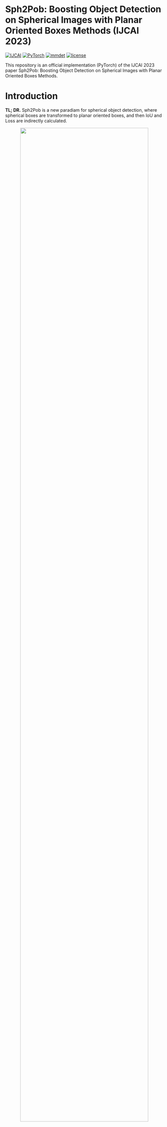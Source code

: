# Sph2Pob: Boosting Object Detection on Spherical Images with Planar Oriented Boxes Methods (IJCAI 2023)

[![IJCAI](https://img.shields.io/badge/IJCAI-2023-f8d561)](https://ijcai-23.org/)
[![PyTorch](https://img.shields.io/badge/PyTorch-1.11.0-ee4c2c)](https://pytorch.org/)
[![mmdet](https://img.shields.io/badge/mmdet-2.25.2-blue)](https://github.com/open-mmlab/mmdetection/tree/2.x)
[![license](https://img.shields.io/badge/license-Apache--2.0-green)](https://github.com/AntXinyuan/sph2pob/blob/master/LICENSE)

This repository is an official implementation (PyTorch) of the IJCAI 2023 paper Sph2Pob: Boosting Object Detection on Spherical Images with Planar Oriented Boxes Methods.

# Introduction
 **TL; DR.** Sph2Pob is a new paradiam for spherical object detection, where spherical boxes are transformed to planar oriented boxes, and then IoU and Loss are indirectly calculated.

<p align="center">
<img src="images/overview.png" width="90%">
</p>

**Abstract.** Object detection on panoramic/spherical images has been developed rapidly in the past few years, where IoU-calculator is a fundamental part of various detector components, i.e. Label Assignment, Loss and NMS.
Due to the low efficiency and non-differentiability of spherical Unbiased IoU, spherical approximate IoU methods have been proposed recently.
We find that the key of these approximate methods is to map spherical boxes to planar boxes.
However, there exists two problems in these methods: (1) they do not eliminate the influence of panoramic image distortion; (2) they break the original pose between bounding boxes.
They lead to the low accuracy of these methods.
Taking the two problems into account, we propose a new sphere-plane boxes transform, called Sph2Pob. Based on the Sph2Pob, we propose (1) an differentiable IoU, Sph2Pob-IoU, for spherical boxes with low time-cost and high accuracy and (2) an agent Loss, Sph2Pob-Loss, for spherical detection with high flexibility and expansibility. Extensive experiments verify the effectiveness and generality of our approaches, and Sph2Pob-IoU and Sph2Pob-Loss together boost the performance of spherical detectors.

# Updates
- (25/07/2023) The [poster](docs/sph2pob-poster-web.pdf) about our paper is released!
- (01/07/2023) The [slides](docs/sph2pob-slides.pdf) about our paper is released!
- (18/05/2023) The codes about SPh2Pob-IoU and corresponding tests are released! 

# Main Results
## Comprehensive Comparison

| Method    | Consistency |           |            | Time-cost⋆ |            | Detection* |           |           |
| --------  | ----------- | --------- | ---------- | --------- | ---------- | ---------  | --------- | --------- |
|           | $R_{all}$   | $R_{low}$ | $R_{high}$ | $T_{cpu}$ | $T_{cuda}$ | $AP$       | $AP_{50}$ | $AP_{75}$ |
| Sph       | 0.7819      | 0.9922    | 0.4274     | 0.0364    | 0.0033     | 10.7       | 24.3      | 7.8       |
| Fov       | 0.9600      | 0.9974    | 0.8860     | 0.0372    | 0.0034     | 10.9       | 25.0      | 7.9       |
| Sph2Pob   | 0.9989      | 0.9990    | 0.9988     | 2.2275    | 0.0096     | 11.5       | 25.7      | 8.2       |
| Unbiased† | 1.000       | 1.000     | 1.000      | 46.4417   | -          | -          | -         | -         |

† Unbiased-IoU is non-differentiable, and it do not support cuda.

⋆ Time-cost refers to the total computational time (unit:second) of IoU fro 1,000,000 spherical box-pairs.

\* Sph-IoU and Fov-IoU are designed only for BFoV, so detection results are reported with [Retinanet](https://arxiv.org/abs/1708.02002) on 360-Indoor dataset (RFoV).


## Detection Comparison

| Detector      | Loss         | 360-Indoor |      |      | PANDORA |      |      |
| ------------  | ------------ | ---------- | ---- | ---- | ------- | ---- | ---- |
|               |              | $AP$         | $AP_{50}$   | $AP_{75}$ | $AP$      | $AP_{50}$ | $AP_{75}$ |
| Faster R-CNN* | L1           | 12.5       | 28.1 | 9.1  | 11.0    | 27.8 | 6.2  |
|               | Sph2Pob+CIoU | 12.9       | 29.1 | 9.4  | 11.3    | 28.6 | 7.1  |
| SSD*          | L1           | 10.8       | 27.6 | 6.3  | 9.5     | 25.8 | 4.6  |
|               | Sph2Pob+CIoU | 12.0       | 28.7 | 8.0  | 10.5    | 26.9 | 6.0  |
| Retinanet*    | L1           | 10.2       | 23.0 | 7.8  | 10.3    | 24.3 | 6.6  |
|               | Sph2Pob+CIoU | 11.5       | 25.7 | 8.2  | 10.5    | 25.3 | 7.0  |
| FCOS*         | L1           | 8.8        | 20.2 | 6.7  | 7.7     | 19.7 | 4.4  |
|               | Sph2Pob+CIoU | 9.2        | 21.0 | 7.0  | 8.8     | 21.2 | 5.6  |

\* All detectors output spherical bboxes, i.e., BFoV for 360-Indoor and RBFoV for PANDORA, respectively.

## IoU Comparison
<p align="center">
<img src="images/iou_consistency.png" width="60%">
</p>

## Visualized Comparison
<p align="center">
<img src="images/visual_comparision.png" width="90%">
</p>

# Installation
## Requirements
> The codebase is built on top of mmcv/mmdet/mmrotate

- Linux, CUDA >= 11.2, GCC = 7.5
- Python >= 3.8

  We recommend you to use Anaconda to create a conda environment:
  ```bash
  conda create -n sph2pob python=3.8
  ```
  Then, activate the environment:
  ```bash
  conda activate sph2pob
  ```
- PyTorch >= 1.11.0, torchvision >= 0.12.0

  For example, if your CUDA version is 11.3, you could install pytorch and torchvision as following:
  ```bash
  pip install torch==1.12.1+cu113 torchvision==0.13.1+cu113 --extra-index-url https://download.pytorch.org/whl/cu113
  ```
- mmcv-full = 1.6.0, mmdet = 2.25.2, mmrotate = 0.3.2

  Note that "mm series" frameworks recently released a major update(3.x), which is not fully compatible with previous versions. (See also in [https://mmdetection.readthedocs.io/en/3.x/migration/migration.html](https://mmdetection.readthedocs.io/en/3.x/migration/migration.html))
  ```bash
  pip install -U openmim
  mim install mmcv-full==1.6.0
  mim install mmdet==2.25.2
  mim install mmrotate==0.3.2
  ```
- Other requirements
  ```bash
  pip install numpy, matplotlib, tensorboard
  ```

## Datasets
- [360-Indoor](https://openaccess.thecvf.com/content_WACV_2020/html/Chou_360-Indoor_Towards_Learning_Real-World_Objects_in_360deg_Indoor_Equirectangular_Images_WACV_2020_paper.html) (BFoV) is available at [https://aliensunmin.github.io/project/360-dataset/#dataset](https://aliensunmin.github.io/project/360-dataset/#dataset)

- [PANDORA](https://link.springer.com/chapter/10.1007/978-3-031-20074-8_14) (RBFoV) is available at [https://github.com/tdsuper/SphericalObjectDetection#pandora-dataset](https://github.com/tdsuper/SphericalObjectDetection#pandora-dataset).

# Usage
## IoU API
In sphdet/iou/\_\_init\_\_.py, we provide a few IoU calculator, inculding:

- [sph2pob_legacy_iou] A legacy implement of Sph2Pob based on handcraft rules
- [sph2pob_standard_iou]  A standard implement of Sph2Pob based on Spherical Geometric Transformation.
- [sph2pob_efficient_iou] A efficient implement of Sph2Pob based on geometric relationship.

- [naive_iou] A naive approximate IoU based on planar IoU on ERP-plane.
- [sph_iou] Our implement for [Sph-IoU](https://ojs.aaai.org/index.php/AAAI/article/view/6995).
- [fov_iou]  Our implement for [FoV-IoU](https://arxiv.org/abs/2202.03176).

- [unbiased_iou] [Official implement](https://github.com/tdsuper/SphericalObjectDetection) for [Unbiased-IoU](https://ojs.aaai.org/index.php/AAAI/article/view/19929).

## Loss API
In sphdet/losses/\_\_init\_\_.py, we provide a few loss functions, including:

- [SphL1Loss] Sph -> L1 Loss

- [Sph2PobL1Loss] Sph2Pob -> L1 Loss
- [Sph2PobIoULoss] Sph2Pob -> [IoU](https://arxiv.org/abs/1608.01471)/[GIoU](https://arxiv.org/abs/1902.09630)/[DIoU](https://arxiv.org/abs/1911.08287)/[CIoU](https://arxiv.org/abs/2005.03572) Loss
- [Sph2PobGDLoss] Sph2Pob -> [GWD](https://arxiv.org/abs/2101.11952)/[KLD](https://arxiv.org/abs/2106.01883) Loss
- [Sph2PobKFLoss] Sph2Pob -> [KFIoU](https://arxiv.org/abs/2201.12558) Loss

## Comparsion
In tests/test_all_ious.py, we provide a few performance comparsion functions, including:

- [test_ious_time] Comparison of time-cost.
- [test_ious_single_smaple] Comparison of IoU-values for single samples.
- [test_ious_time_curve] Plot time v.s. data_scale curve.
- [test_iou_scatter] Plot Approximate v.s. Unbiased IoU scatter.
- [test_iou_error] Comparison of error's statistical properties.  
- [test_iou_angle] Plot IoU v.s. Internal Angle distribution.

## Visualization
In tests/test_visualizer.py, we provide a visualization about Sph2Pob-Transform

- [test_sph_visualizer] Plot spherical \& planar bboxes on ERP-plane based on Sph2Pob-Transform.


# Citation

If you find Sph2Pob useful in your research, please consider citing:

```bibtex
@inproceedings{liu2023sph2pob,
  title={Sph2Pob: Boosting Object Detection on Spherical Images with Planar Oriented Boxes Methods},
  author={Liu, Xinyuan and Xu, Hang and Chen, Bin and Zhao, Qiang and Ma, Yike and Yan, Chenggang and Dai, Feng},
  booktitle={International Joint Conference on Artificial Intelligence(IJCAI)},
  year={2023}
}
```
